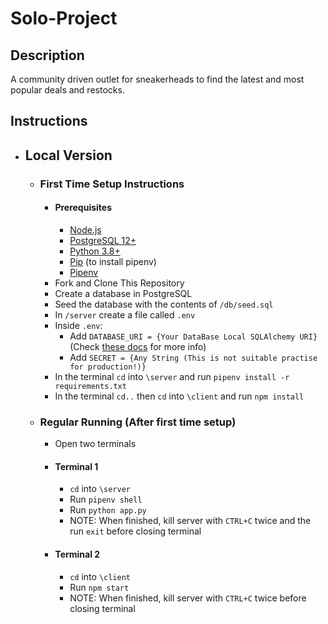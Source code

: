# Solo-Project

## Description
A community driven outlet for sneakerheads to find the latest and most popular deals and restocks.

## Instructions
- ## Local Version
    - ### First Time Setup Instructions
        - #### Prerequisites
            - [Node.js](https://nodejs.org/en/)
            - [PostgreSQL 12+](https://www.postgresql.org/)
            - [Python 3.8+](https://www.python.org/)
            - [Pip](https://pypi.org/project/pip/) (to install pipenv)
            - [Pipenv](https://pypi.org/project/pip/)
        - Fork and Clone This Repository
        - Create a database in PostgreSQL
        - Seed the database with the contents of `/db/seed.sql`
        - In `/server` create a file called `.env`
        - Inside `.env`:
            - Add `DATABASE_URI = {Your DataBase Local SQLAlchemy URI}` (Check [these docs](https://docs.sqlalchemy.org/en/13/core/engines.html#postgresql) for more info)
            - Add `SECRET = {Any String (This is not suitable practise for production!)}`
        - In the terminal `cd` into `\server` and run `pipenv install -r requirements.txt`
        - In the terminal `cd..` then `cd` into `\client` and run `npm install`
    - ### Regular Running (After first time setup)
        - Open two terminals
        - #### Terminal 1
            - `cd` into `\server`
            - Run `pipenv shell`
            - Run `python app.py`
            - NOTE: When finished, kill server with `CTRL+C` twice and the run `exit` before closing terminal
        - #### Terminal 2
            - `cd` into `\client`
            - Run `npm start`
            - NOTE: When finished, kill server with `CTRL+C` twice before closing terminal
